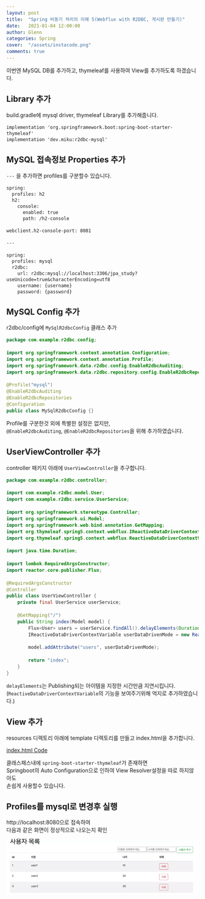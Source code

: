 ```yaml
---
layout: post
title:  "Spring 비동기 처리의 이해 5(Webflux with R2DBC, 게시판 만들기)"
date:   2021-01-04 12:00:00
author: Glenn
categories: Spring
cover:  "/assets/instacode.png"
comments: true
---
```


이번엔 MySQL DB를 추가하고, thymeleaf를 사용하여 View를 추가하도록 하겠습니다.

## Library 추가

build.gradle에 mysql driver, thymeleaf Library를 추가해줍니다.

```text
implementation 'org.springframework.boot:spring-boot-starter-thymeleaf'
implementation 'dev.miku:r2dbc-mysql'
```


## MySQL 접속정보 Properties 추가

`---` 을 추가하면 profiles를 구분할수 있습니다.

```text
spring:
  profiles: h2
  h2:
    console:
      enabled: true
      path: /h2-console

webclient.h2-console-port: 8081

---

spring:
  profiles: mysql
  r2dbc:
    url: r2dbc:mysql://localhost:3306/jpa_study?useUnicode=true&characterEncoding=utf8
    username: {username}
    password: {password}

```


## MySQL Config 추가

r2dbc/config에 `MySqlR2dbcConfig` 클래스 추가

```java
package com.example.r2dbc.config;

import org.springframework.context.annotation.Configuration;
import org.springframework.context.annotation.Profile;
import org.springframework.data.r2dbc.config.EnableR2dbcAuditing;
import org.springframework.data.r2dbc.repository.config.EnableR2dbcRepositories;

@Profile("mysql")
@EnableR2dbcAuditing
@EnableR2dbcRepositories
@Configuration
public class MySqlR2dbcConfig {}
```

Profile를 구분한것 외에 특별한 설정은 없지만,  
`@EnableR2dbcAuditing`, `@EnableR2dbcRepositories`을 위해 추가하였습니다.  

## UserViewController 추가 

controller 패키지 아래에 `UserViewController`을 추구합니다.

```java
package com.example.r2dbc.controller;

import com.example.r2dbc.model.User;
import com.example.r2dbc.service.UserService;

import org.springframework.stereotype.Controller;
import org.springframework.ui.Model;
import org.springframework.web.bind.annotation.GetMapping;
import org.thymeleaf.spring5.context.webflux.IReactiveDataDriverContextVariable;
import org.thymeleaf.spring5.context.webflux.ReactiveDataDriverContextVariable;

import java.time.Duration;

import lombok.RequiredArgsConstructor;
import reactor.core.publisher.Flux;

@RequiredArgsConstructor
@Controller
public class UserViewController {
    private final UserService userService;

    @GetMapping("/")
    public String index(Model model) {
        Flux<User> users = userService.findAll().delayElements(Duration.ofSeconds(1));
        IReactiveDataDriverContextVariable userDataDrivenMode = new ReactiveDataDriverContextVariable(users, 1);

        model.addAttribute("users", userDataDrivenMode);

        return "index";
    }
}
```

`delayElements`는 Publishing되는 아이템을 지정한 시간만큼 지연시킵니다.  
(`ReactiveDataDriverContextVariable`의 기능을 보여주기위해 억지로 추가하였습니다.) 

## View 추가

resources 디렉토리 아래에 template 디렉토리를 만들고 index.html을 추가합니다.

[index.html Code](https://github.com/tries1/r2dbc-sample/blob/develop/src/main/resources/templates/index.html)  

클래스패스내에 `spring-boot-starter-thymeleaf`가 존재하면  
Springboot의 Auto Configuration으로 인하여 View Resolver설정을 따로 하지않아도  
손쉽게 사용할수 있습니다.

## Profiles를 mysql로 변경후 실행

http://localhost:8080으로 접속하여  
다음과 같은 화면이 정상적으로 나오는지 확인

![webflux5-1](https://github.com/tries1/glenn-blog/blob/master/assets/spring/webflux5_1.webp?raw=true)
